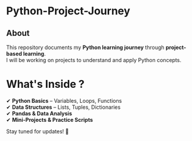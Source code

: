 # Python-Project-Journey

## About
This repository documents my **Python learning journey** through **project-based learning**.  
I will be working on projects to understand and apply Python concepts.  

# What's Inside ?
✔ **Python Basics** – Variables, Loops, Functions  
✔ **Data Structures** – Lists, Tuples, Dictionaries  
✔ **Pandas & Data Analysis**  
✔ **Mini-Projects & Practice Scripts**  

Stay tuned for updates! 🚀  
